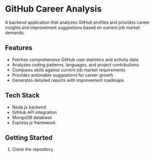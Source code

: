 
# GitHub Career Analysis

A backend application that analyzes GitHub profiles and provides career insights and improvement suggestions based on current job market demands.

## Features

- Fetches comprehensive GitHub user statistics and activity data
- Analyzes coding patterns, languages, and project contributions
- Compares skills against current job market requirements
- Provides actionable suggestions for career growth
- Generates detailed reports with improvement roadmaps

## Tech Stack

- Node.js backend
- GitHub API integration
- MongoDB database
- Express.js framework

## Getting Started

1. Clone the repository

